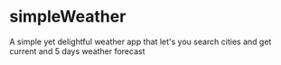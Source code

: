 # simpleWeather
A simple yet delightful weather app that let's you search cities and get current and 5 days weather forecast
